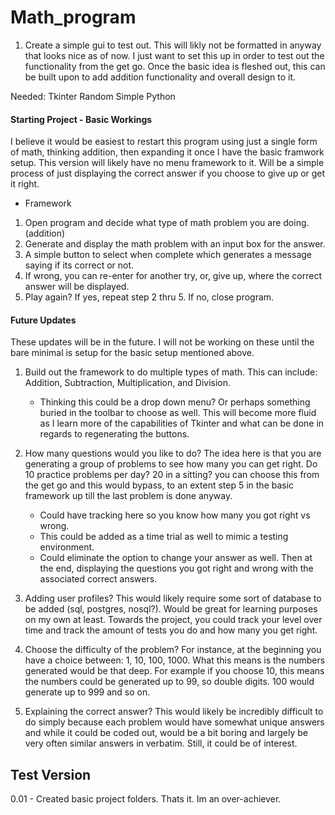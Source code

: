 # Math_program
1. Create a simple gui to test out. This will likly not be formatted in anyway that looks nice as of now. I just want to set this up in order to test out the functionality from the get go. Once the basic idea is fleshed out, this can be built upon to add addition functionality and overall design to it. 

Needed:
Tkinter
Random
Simple Python

#### Starting Project - Basic Workings
I believe it would be easiest to restart this program using just a single form of math, thinking addition, then expanding it once I have the basic framwork setup. This version will likely have no menu framework to it. Will be a simple process of just displaying the correct answer if you choose to give up or get it right. 

- Framework
1. Open program and decide what type of math problem you are doing. (addition)
2. Generate and display the math problem with an input box for the answer.
3. A simple button to select when complete which generates a message saying if its correct or not.
4. If wrong, you can re-enter for another try, or, give up, where the correct answer will be displayed.
5. Play again? If yes, repeat step 2 thru 5. If no, close program. 

#### Future Updates
These updates will be in the future. I will not be working on these until the bare minimal is setup for the basic setup mentioned above.
1. Build out the framework to do multiple types of math. This can include: Addition, Subtraction, Multiplication, and Division.
    - Thinking this could be a drop down menu? Or perhaps something buried in the toolbar to choose as well. This will become more fluid as I learn more of the capabilities of Tkinter and what can be done in regards to regenerating the buttons.

2. How many questions would you like to do? The idea here is that you are generating a group of problems to see how many you can get right. Do 10 practice problems per day? 20 in a sitting? you can choose this from the get go and this would bypass, to an extent step 5 in the basic framework up till the last problem is done anyway. 
    - Could have tracking here so you know how many you got right vs wrong.
    - This could be added as a time trial as well to mimic a testing environment.
    - Could eliminate the option to change your answer as well. Then at the end, displaying the questions you got right and wrong with the associated correct answers.

3. Adding user profiles? This would likely require some sort of database to be added (sql, postgres, nosql?). Would be great for learning purposes on my own at least. Towards the project, you could track your level over time and track the amount of tests you do and how many you get right.

4. Choose the difficulty of the problem? For instance, at the beginning you have a choice between: 1, 10, 100, 1000. What this means is the numbers generated would be that deep. For example if you choose 10, this means the numbers could be generated up to 99, so double digits. 100 would generate up to 999 and so on.

5. Explaining the correct answer? This would likely be incredibly difficult to do simply because each problem would have somewhat unique answers and while it could be coded out, would be a bit boring and largely be very often similar answers in verbatim. Still, it could be of interest.



Test Version
------------
0.01 - Created basic project folders. Thats it. Im an over-achiever.

